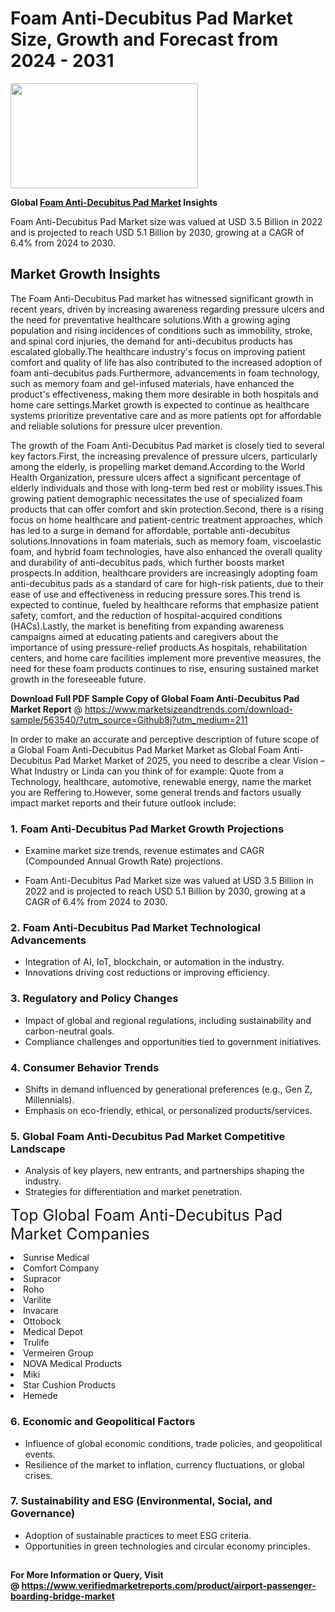 <H1>Foam Anti-Decubitus Pad Market Size, Growth and Forecast from 2024 - 2031</H1><img class="aligncenter size-medium wp-image-584254" src="https://thirdeyenews.in/wp-content/uploads/2024/09/Global-Market-Research-300x168.jpeg" alt="" width="300" height="168" /><p><strong>Global&nbsp;<a href="https://www.marketsizeandtrends.com/download-sample/563540/?utm_source=Github8j?utm_medium=211">Foam Anti-Decubitus Pad Market</a> Insights</strong></p><p>Foam Anti-Decubitus Pad Market size was valued at USD 3.5 Billion in 2022 and is projected to reach USD 5.1 Billion by 2030, growing at a CAGR of 6.4% from 2024 to 2030.</p><p><h2>Market Growth Insights</h2> <p>The Foam Anti-Decubitus Pad market has witnessed significant growth in recent years, driven by increasing awareness regarding pressure ulcers and the need for preventative healthcare solutions.With a growing aging population and rising incidences of conditions such as immobility, stroke, and spinal cord injuries, the demand for anti-decubitus products has escalated globally.The healthcare industry's focus on improving patient comfort and quality of life has also contributed to the increased adoption of foam anti-decubitus pads.Furthermore, advancements in foam technology, such as memory foam and gel-infused materials, have enhanced the product's effectiveness, making them more desirable in both hospitals and home care settings.Market growth is expected to continue as healthcare systems prioritize preventative care and as more patients opt for affordable and reliable solutions for pressure ulcer prevention.</p> <p>The growth of the Foam Anti-Decubitus Pad market is closely tied to several key factors.First, the increasing prevalence of pressure ulcers, particularly among the elderly, is propelling market demand.According to the World Health Organization, pressure ulcers affect a significant percentage of elderly individuals and those with long-term bed rest or mobility issues.This growing patient demographic necessitates the use of specialized foam products that can offer comfort and skin protection.Second, there is a rising focus on home healthcare and patient-centric treatment approaches, which has led to a surge in demand for affordable, portable anti-decubitus solutions.Innovations in foam materials, such as memory foam, viscoelastic foam, and hybrid foam technologies, have also enhanced the overall quality and durability of anti-decubitus pads, which further boosts market prospects.In addition, healthcare providers are increasingly adopting foam anti-decubitus pads as a standard of care for high-risk patients, due to their ease of use and effectiveness in reducing pressure sores.This trend is expected to continue, fueled by healthcare reforms that emphasize patient safety, comfort, and the reduction of hospital-acquired conditions (HACs).Lastly, the market is benefiting from expanding awareness campaigns aimed at educating patients and caregivers about the importance of using pressure-relief products.As hospitals, rehabilitation centers, and home care facilities implement more preventive measures, the need for these foam products continues to rise, ensuring sustained market growth in the foreseeable future.</p> <p><span class=""><strong>Download Full PDF Sample Copy of Global Foam Anti-Decubitus Pad Market Report</strong> @ <a href="https://www.marketsizeandtrends.com/download-sample/563540/?utm_source=Github8j?utm_medium=211" target="_blank">https://www.marketsizeandtrends.com/download-sample/563540/?utm_source=Github8j?utm_medium=211</a></span></p><p>In order to make an accurate and perceptive description of future scope of a Global&nbsp;Foam Anti-Decubitus Pad Market Market as Global&nbsp;Foam Anti-Decubitus Pad Market Market of 2025, you need to describe a clear Vision &ndash; What Industry or Linda can you think of for example: Quote from a Technology, healthcare, automotive, renewable energy, name the market you are Reffering to.However, some general trends and factors usually impact market reports and their future outlook include:</p><h3>1.&nbsp;<strong>Foam Anti-Decubitus Pad Market Growth Projections</strong></h3><ul><li>Examine market size trends, revenue estimates and CAGR (Compounded Annual Growth Rate) projections.</li><li><p>Foam Anti-Decubitus Pad Market size was valued at USD 3.5 Billion in 2022 and is projected to reach USD 5.1 Billion by 2030, growing at a CAGR of 6.4% from 2024 to 2030.</p></li></ul><h3>2.&nbsp;<strong>Foam Anti-Decubitus Pad Market Technological Advancements</strong></h3><ul><li>Integration of AI, IoT, blockchain, or automation in the industry.</li><li>Innovations driving cost reductions or improving efficiency.</li></ul><h3>3.&nbsp;<strong>Regulatory and Policy Changes</strong></h3><ul><li>Impact of global and regional regulations, including sustainability and carbon-neutral goals.</li><li>Compliance challenges and opportunities tied to government initiatives.</li></ul><h3>4.&nbsp;<strong>Consumer Behavior Trends</strong></h3><ul><li>Shifts in demand influenced by generational preferences (e.g., Gen Z, Millennials).</li><li>Emphasis on eco-friendly, ethical, or personalized products/services.</li></ul><h3>5.&nbsp;<strong>Global Foam Anti-Decubitus Pad Market Competitive Landscape</strong></h3><ul><li>Analysis of key players, new entrants, and partnerships shaping the industry.</li><li>Strategies for differentiation and market penetration.</li></ul><p data-pm-slice="1 1 []"><span style="color: inherit; font-family: inherit; font-size: 25px;">Top Global Foam Anti-Decubitus Pad Market Companies</span></p><div class="" data-test-id=""><p><li>Sunrise Medical</li><li> Comfort Company</li><li> Supracor</li><li> Roho</li><li> Varilite</li><li> Invacare</li><li> Ottobock</li><li> Medical Depot</li><li> Trulife</li><li> Vermeiren Group</li><li> NOVA Medical Products</li><li> Miki</li><li> Star Cushion Products</li><li> Hemede</li></p></div><h3>6.&nbsp;<strong>Economic and Geopolitical Factors</strong></h3><ul><li>Influence of global economic conditions, trade policies, and geopolitical events.</li><li>Resilience of the market to inflation, currency fluctuations, or global crises.</li></ul><h3>7.&nbsp;<strong>Sustainability and ESG (Environmental, Social, and Governance)</strong></h3><ul><li>Adoption of sustainable practices to meet ESG criteria.</li><li>Opportunities in green technologies and circular economy principles.</li></ul><h2><strong style="font-size: 14px;">For More Information or Query, Visit @&nbsp;</strong><a style="background-color: #ffffff; font-size: 14px;" href="https://www.marketsizeandtrends.com/report/foam-anti-decubitus-pad-market/" target="_blank">https://www.verifiedmarketreports.com/product/airport-passenger-boarding-bridge-market</a></h2>